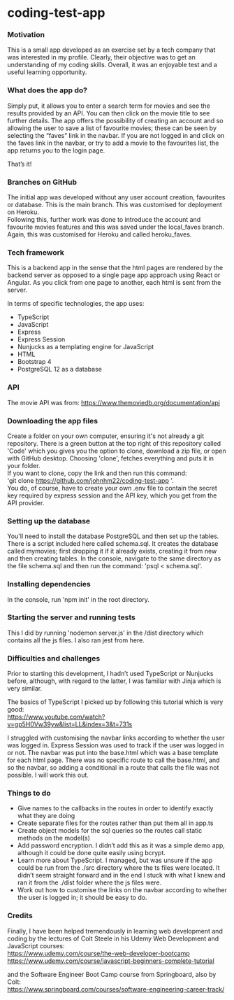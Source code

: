 # coding-test-app

### Motivation  
This is a small app developed as an exercise set by a tech company that was interested in my profile.  Clearly, their objective was to get an understanding of my coding skills.  Overall, it was an enjoyable test and a useful learning opportunity.

### What does the app do?  
Simply put, it allows you to enter a search term for movies and see the results provided by an API. You can then click on the movie title to see further details. The app offers the possibility of creating an account and so allowing the user to save a list of favourite movies; these can be seen by selecting the “faves” link in the navbar. If you are not logged in and click on the faves link in the navbar, or try to add a movie to the favourites list, the app returns you to the login page.

That’s it!

### Branches on GitHub  
The initial app was developed without any user account creation, favourites or database. This is the main branch. This was customised for deployment on Heroku.  
Following this, further work was done to introduce the account and favourite movies features and this was saved under the local_faves branch. Again, this was customised for Heroku and called heroku_faves.


### Tech framework  
This is a backend app in the sense that the html pages are rendered by the backend server as opposed to a single page app approach using React or Angular. As you click from one page to another, each html is sent from the server.

In terms of specific technologies, the app uses:
* TypeScript
* JavaScript
* Express
* Express Session
* Nunjucks as a templating engine for JavaScript
* HTML
* Bootstrap 4
* PostgreSQL 12 as a database

### API
The movie API was from:
https://www.themoviedb.org/documentation/api

### Downloading the app files
Create a folder on your own computer, ensuring it's not already a git repository. There is a green button at the top right of this repository called 'Code' which you gives you the option to clone, download a zip file, or open with GitHub desktop. Choosing 'clone', fetches everything and puts it in your folder.  
If you want to clone, copy the link and then run this command:  
'git clone https://github.com/johnhm22/coding-test-app '.  
You do, of course, have to create your own .env file to contain the secret key required by express session and the API key, which you get from the API provider.

### Setting up the database
You'll need to install the database PostgreSQL and then set up the tables. There is a script included here called schema.sql. It creates the database called mymovies; first dropping it if it already exists, creating it from new and then creating tables. In the console, navigate to the same directory as the file schema.sql and then run the command: 'psql < schema.sql'.

### Installing dependencies
In the console, run 'npm init' in the root directory.

### Starting the server and running tests
This I did by running 'nodemon server.js' in the /dist directory which contains all the js files. I also ran jest from here.

### Difficulties and challenges
Prior to starting this development, I hadn’t used TypeScript or Nunjucks before, although, with regard to the latter, I was familiar with Jinja which is very similar. 

The basics of TypeScript I picked up by following this tutorial which is very good:  
https://www.youtube.com/watch?v=gp5H0Vw39yw&list=LL&index=3&t=731s

I struggled with customising the navbar links according to whether the user was logged in. Express Session was used to track if the user was logged in or not. The navbar was put into the base.html which was a base template for each html page. There was no specific route to call the base.html, and so the navbar, so adding a conditional in a route that calls the file was not possible. I will work this out.


### Things to do
* Give names to the callbacks in the routes in order to identify exactly what they are doing
* Create separate files for the routes rather than put them all in app.ts
* Create object models for the sql queries so the routes call static methods on the model(s)
* Add password encryption. I didn’t add this as it was a simple demo app, although it could be done quite easily using bcrypt.
* Learn more about TypeScript. I managed, but was unsure if the app could be run from the ./src directory where the ts files were located. It didn’t seem straight forward and in the end I stuck with what I knew and ran it from the ./dist folder where the js files were.
* Work out how to customise the links on the navbar according to whether the user is logged in; it should be easy to do.


### Credits
Finally, I have been helped tremendously in learning web development and coding by the lectures of Colt Steele in his Udemy Web Development and JavaScript courses:  
https://www.udemy.com/course/the-web-developer-bootcamp  
https://www.udemy.com/course/javascript-beginners-complete-tutorial

and the Software Engineer Boot Camp course from Springboard, also by Colt:  
https://www.springboard.com/courses/software-engineering-career-track/
